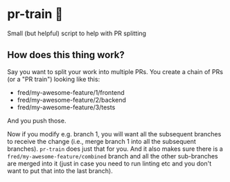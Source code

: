 # pr-train 🚃
Small (but helpful) script to help with PR splitting

## How does this thing work?
Say you want to split your work into multiple PRs. You create a chain of PRs (or a "PR train") looking like this:
 * fred/my-awesome-feature/1/frontend
 * fred/my-awesome-feature/2/backend
 * fred/my-awesome-feature/3/tests

And you push those.

Now if you modify e.g. branch 1, you will want all the subsequent branches to receive the change (i.e., merge branch 1 into all the subsequent branches). `pr-train` does just that for you. And it also makes sure there is a `fred/my-awesome-feature/combined` branch and all the other sub-branches are merged into it (just in case you need to run linting etc and you don't want to put that into the last branch).
